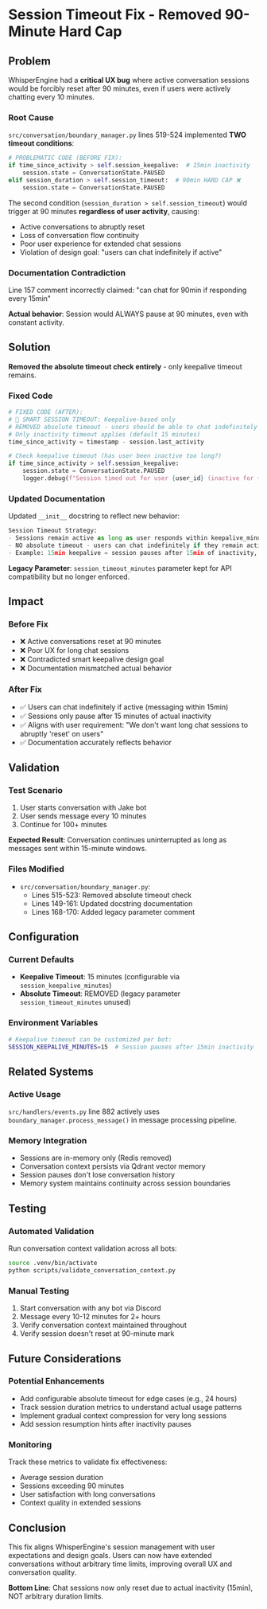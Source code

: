 # Session Timeout Fix - Removed 90-Minute Hard Cap

## Problem

WhisperEngine had a **critical UX bug** where active conversation sessions would be forcibly reset after 90 minutes, even if users were actively chatting every 10 minutes.

### Root Cause

`src/conversation/boundary_manager.py` lines 519-524 implemented **TWO timeout conditions**:

```python
# PROBLEMATIC CODE (BEFORE FIX):
if time_since_activity > self.session_keepalive:  # 15min inactivity
    session.state = ConversationState.PAUSED
elif session_duration > self.session_timeout:  # 90min HARD CAP ❌
    session.state = ConversationState.PAUSED
```

The second condition (`session_duration > self.session_timeout`) would trigger at 90 minutes **regardless of user activity**, causing:
- Active conversations to abruptly reset
- Loss of conversation flow continuity
- Poor user experience for extended chat sessions
- Violation of design goal: "users can chat indefinitely if active"

### Documentation Contradiction

Line 157 comment incorrectly claimed: "can chat for 90min if responding every 15min"

**Actual behavior**: Session would ALWAYS pause at 90 minutes, even with constant activity.

## Solution

**Removed the absolute timeout check entirely** - only keepalive timeout remains.

### Fixed Code

```python
# FIXED CODE (AFTER):
# 🚨 SMART SESSION TIMEOUT: Keepalive-based only
# REMOVED absolute timeout - users should be able to chat indefinitely if active
# Only inactivity timeout applies (default 15 minutes)
time_since_activity = timestamp - session.last_activity

# Check keepalive timeout (has user been inactive too long?)
if time_since_activity > self.session_keepalive:
    session.state = ConversationState.PAUSED
    logger.debug(f"Session timed out for user {user_id} (inactive for {time_since_activity.total_seconds()/60:.1f}min)")
```

### Updated Documentation

Updated `__init__` docstring to reflect new behavior:

```python
Session Timeout Strategy:
- Sessions remain active as long as user responds within keepalive_minutes
- NO absolute timeout - users can chat indefinitely if they remain active
- Example: 15min keepalive = session pauses after 15min of inactivity, but no maximum duration
```

**Legacy Parameter**: `session_timeout_minutes` parameter kept for API compatibility but no longer enforced.

## Impact

### Before Fix
- ❌ Active conversations reset at 90 minutes
- ❌ Poor UX for long chat sessions
- ❌ Contradicted smart keepalive design goal
- ❌ Documentation mismatched actual behavior

### After Fix
- ✅ Users can chat indefinitely if active (messaging within 15min)
- ✅ Sessions only pause after 15 minutes of actual inactivity
- ✅ Aligns with user requirement: "We don't want long chat sessions to abruptly 'reset' on users"
- ✅ Documentation accurately reflects behavior

## Validation

### Test Scenario
1. User starts conversation with Jake bot
2. User sends message every 10 minutes
3. Continue for 100+ minutes

**Expected Result**: Conversation continues uninterrupted as long as messages sent within 15-minute windows.

### Files Modified
- `src/conversation/boundary_manager.py`:
  - Lines 515-523: Removed absolute timeout check
  - Lines 149-161: Updated docstring documentation
  - Lines 168-170: Added legacy parameter comment

## Configuration

### Current Defaults
- **Keepalive Timeout**: 15 minutes (configurable via `session_keepalive_minutes`)
- **Absolute Timeout**: REMOVED (legacy parameter `session_timeout_minutes` unused)

### Environment Variables
```bash
# Keepalive timeout can be customized per bot:
SESSION_KEEPALIVE_MINUTES=15  # Session pauses after 15min inactivity
```

## Related Systems

### Active Usage
`src/handlers/events.py` line 882 actively uses `boundary_manager.process_message()` in message processing pipeline.

### Memory Integration
- Sessions are in-memory only (Redis removed)
- Conversation context persists via Qdrant vector memory
- Session pauses don't lose conversation history
- Memory system maintains continuity across session boundaries

## Testing

### Automated Validation
Run conversation context validation across all bots:
```bash
source .venv/bin/activate
python scripts/validate_conversation_context.py
```

### Manual Testing
1. Start conversation with any bot via Discord
2. Message every 10-12 minutes for 2+ hours
3. Verify conversation context maintained throughout
4. Verify session doesn't reset at 90-minute mark

## Future Considerations

### Potential Enhancements
- Add configurable absolute timeout for edge cases (e.g., 24 hours)
- Track session duration metrics to understand actual usage patterns
- Implement gradual context compression for very long sessions
- Add session resumption hints after inactivity pauses

### Monitoring
Track these metrics to validate fix effectiveness:
- Average session duration
- Sessions exceeding 90 minutes
- User satisfaction with long conversations
- Context quality in extended sessions

## Conclusion

This fix aligns WhisperEngine's session management with user expectations and design goals. Users can now have extended conversations without arbitrary time limits, improving overall UX and conversation quality.

**Bottom Line**: Chat sessions now only reset due to actual inactivity (15min), NOT arbitrary duration limits.
